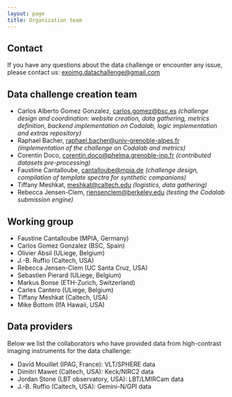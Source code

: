 ```yaml
---
layout: page
title: Organization team
---
```


## Contact 

If you have any questions about the data challenge or encounter any issue, please contact us: <exoimg.datachallenge@gmail.com>

## Data challenge creation team

* Carlos Alberto Gomez Gonzalez, <carlos.gomez@bsc.es> *(challenge design and coordination: website creation, data gathering, metrics definition, backend implementation on Codalab, logic implementation and extras repository)*
* Raphael Bacher, <raphael.bacher@univ-grenoble-alpes.fr> *(implementation of the challenge on Codalab and metrics)*
* Corentin Doco, <corentin.doco@phelma.grenoble-inp.fr> *(contributed datasets pre-processing)*
* Faustine Cantalloube, <cantalloube@mpia.de>  *(challenge design, compilation of template spectra for synthetic companions)*
* Tiffany Meshkat, <meshkat@caltech.edu> *(logistics, data gathering)*
* Rebecca Jensen-Clem, <rjensenclem@berkeley.edu> *(testing the Codalab submission engine)*

## Working group

* Faustine Cantalloube (MPIA, Germany)
* Carlos Gomez Gonzalez (BSC, Spain)
* Olivier Absil (ULiege, Belgium)
* J.-B. Ruffio (Caltech, USA)
* Rebecca Jensen-Clem (UC Santa Cruz, USA)
* Sebastien Pierard (ULiege, Belgium)
* Markus Bonse (ETH-Zurich, Switzerland)
* Carles Cantero (ULiege, Belgium)
* Tiffany Meshkat (Caltech, USA)
* Mike Bottom (IfA Hawaii, USA)

## Data providers

Below we list the collaborators who have provided data from high-contrast imaging instruments for the data challenge:

* David Mouillet (IPAG, France): VLT/SPHERE data
* Dimitri Mawet (Caltech, USA): Keck/NIRC2 data
* Jordan Stone (LBT observatory, USA): LBT/LMIRCam data
* J.-B. Ruffio (Caltech, USA): Gemini-N/GPI data

